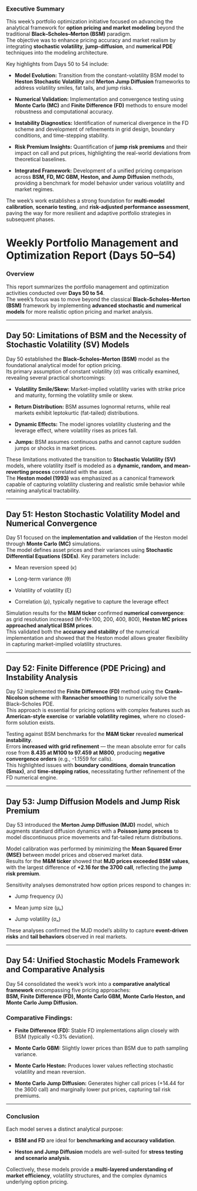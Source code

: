 ### **Executive Summary**

This week’s portfolio optimization initiative focused on advancing the analytical framework for **option pricing and market modeling** beyond the traditional **Black–Scholes–Merton (BSM)** paradigm.  
 The objective was to enhance pricing accuracy and market realism by integrating **stochastic volatility**, **jump-diffusion**, and **numerical PDE** techniques into the modeling architecture.

Key highlights from Days 50 to 54 include:

* **Model Evolution:** Transition from the constant-volatility BSM model to **Heston Stochastic Volatility** and **Merton Jump Diffusion** frameworks to address volatility smiles, fat tails, and jump risks.

* **Numerical Validation:** Implementation and convergence testing using **Monte Carlo (MC)** and **Finite Difference (FD)** methods to ensure model robustness and computational accuracy.

* **Instability Diagnostics:** Identification of numerical divergence in the FD scheme and development of refinements in grid design, boundary conditions, and time-stepping stability.

* **Risk Premium Insights:** Quantification of **jump risk premiums** and their impact on call and put prices, highlighting the real-world deviations from theoretical baselines.

* **Integrated Framework:** Development of a unified pricing comparison across **BSM, FD, MC GBM, Heston, and Jump Diffusion** methods, providing a benchmark for model behavior under various volatility and market regimes.

The week’s work establishes a strong foundation for **multi-model calibration**, **scenario testing**, and **risk-adjusted performance assessment**, paving the way for more resilient and adaptive portfolio strategies in subsequent phases.

#  **Weekly Portfolio Management and Optimization Report (Days 50–54)**

### **Overview**

This report summarizes the portfolio management and optimization activities conducted over **Days 50 to 54**.  
 The week’s focus was to move beyond the classical **Black–Scholes–Merton (BSM)** framework by implementing **advanced stochastic and numerical models** for more realistic option pricing and market analysis.

---

## **Day 50: Limitations of BSM and the Necessity of Stochastic Volatility (SV) Models**

Day 50 established the **Black–Scholes–Merton (BSM)** model as the foundational analytical model for option pricing.  
 Its primary assumption of constant volatility (σ) was critically examined, revealing several practical shortcomings:

* **Volatility Smile/Skew:** Market-implied volatility varies with strike price and maturity, forming the volatility smile or skew.

* **Return Distribution:** BSM assumes lognormal returns, while real markets exhibit leptokurtic (fat-tailed) distributions.

* **Dynamic Effects:** The model ignores volatility clustering and the leverage effect, where volatility rises as prices fall.

* **Jumps:** BSM assumes continuous paths and cannot capture sudden jumps or shocks in market prices.

These limitations motivated the transition to **Stochastic Volatility (SV)** models, where volatility itself is modeled as a **dynamic, random, and mean-reverting process** correlated with the asset.  
 The **Heston model (1993)** was emphasized as a canonical framework capable of capturing volatility clustering and realistic smile behavior while retaining analytical tractability.

---

## **Day 51: Heston Stochastic Volatility Model and Numerical Convergence**

Day 51 focused on the **implementation and validation** of the Heston model through **Monte Carlo (MC)** simulations.  
 The model defines asset prices and their variances using **Stochastic Differential Equations (SDEs)**. Key parameters include:

* Mean reversion speed (κ)

* Long-term variance (θ)

* Volatility of volatility (ξ)

* Correlation (ρ), typically negative to capture the leverage effect

Simulation results for the **M\&M ticker** confirmed **numerical convergence**: as grid resolution increased (M=N=100, 200, 400, 800), **Heston MC prices approached analytical BSM prices**.  
 This validated both the **accuracy and stability** of the numerical implementation and showed that the Heston model allows greater flexibility in capturing market-implied volatility structures.

---

## **Day 52: Finite Difference (PDE Pricing) and Instability Analysis**

Day 52 implemented the **Finite Difference (FD)** method using the **Crank–Nicolson scheme** with **Rannacher smoothing** to numerically solve the Black–Scholes PDE.  
 This approach is essential for pricing options with complex features such as **American-style exercise** or **variable volatility regimes**, where no closed-form solution exists.

Testing against BSM benchmarks for the **M\&M ticker** revealed **numerical instability**.  
 Errors **increased with grid refinement** — the mean absolute error for calls rose from **8.435 at M100 to 97.459 at M800**, producing **negative convergence orders** (e.g., \-1.1559 for calls).  
 This highlighted issues with **boundary conditions**, **domain truncation (Smax)**, and **time-stepping ratios**, necessitating further refinement of the FD numerical engine.

---

## **Day 53: Jump Diffusion Models and Jump Risk Premium**

Day 53 introduced the **Merton Jump Diffusion (MJD)** model, which augments standard diffusion dynamics with a **Poisson jump process** to model discontinuous price movements and fat-tailed return distributions.

Model calibration was performed by minimizing the **Mean Squared Error (MSE)** between model prices and observed market data.  
 Results for the **M\&M ticker** showed that **MJD prices exceeded BSM values**, with the largest difference of **\+2.16 for the 3700 call**, reflecting the **jump risk premium**.

Sensitivity analyses demonstrated how option prices respond to changes in:

* Jump frequency (λ)

* Mean jump size (μₙ)

* Jump volatility (σₙ)

These analyses confirmed the MJD model’s ability to capture **event-driven risks** and **tail behaviors** observed in real markets.

---

## **Day 54: Unified Stochastic Models Framework and Comparative Analysis**

Day 54 consolidated the week’s work into a **comparative analytical framework** encompassing five pricing approaches:  
 **BSM, Finite Difference (FD), Monte Carlo GBM, Monte Carlo Heston, and Monte Carlo Jump Diffusion.**

### **Comparative Findings:**

* **Finite Difference (FD):** Stable FD implementations align closely with BSM (typically \<0.3% deviation).

* **Monte Carlo GBM:** Slightly lower prices than BSM due to path sampling variance.

* **Monte Carlo Heston:** Produces lower values reflecting stochastic volatility and mean reversion.

* **Monte Carlo Jump Diffusion:** Generates higher call prices (+14.44 for the 3600 call) and marginally lower put prices, capturing tail risk premiums.

---

### 

### **Conclusion**

Each model serves a distinct analytical purpose:

* **BSM and FD** are ideal for **benchmarking and accuracy validation**.

* **Heston and Jump Diffusion** models are well-suited for **stress testing and scenario analysis**.

Collectively, these models provide a **multi-layered understanding of market efficiency**, volatility structures, and the complex dynamics underlying option pricing.

